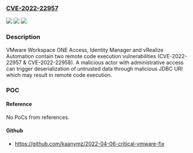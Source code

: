 ### [CVE-2022-22957](https://cve.mitre.org/cgi-bin/cvename.cgi?name=CVE-2022-22957)
![](https://img.shields.io/static/v1?label=Product&message=VMware%20Workspace%20ONE%20Access%2C%20Identity%20Manager%20and%20vRealize%20Automation.&color=blue)
![](https://img.shields.io/static/v1?label=Version&message=n%2Fa&color=blue)
![](https://img.shields.io/static/v1?label=Vulnerability&message=Remote%20code%20execution&color=brighgreen)

### Description

VMware Workspace ONE Access, Identity Manager and vRealize Automation contain two remote code execution vulnerabilities (CVE-2022-22957 & CVE-2022-22958). A malicious actor with administrative access can trigger deserialization of untrusted data through malicious JDBC URI which may result in remote code execution.

### POC

#### Reference
No PoCs from references.

#### Github
- https://github.com/kaanymz/2022-04-06-critical-vmware-fix

